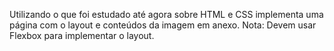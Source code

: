 Utilizando o que foi estudado até agora sobre HTML e CSS implementa uma página com o layout e conteúdos da imagem em anexo.
Nota: Devem usar Flexbox para implementar o layout.
